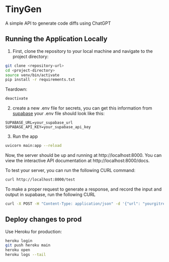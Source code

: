 # TinyGen

A simple API to generate code diffs using ChatGPT

## Running the Application Locally

1. First, clone the repository to your local machine and navigate to the project directory:

```bash
git clone <repository-url>
cd <project-directory>
source venv/bin/activate
pip install -r requirements.txt
```

Teardown:
```bash
deactivate
```

2. create a new .env file for secrets, you can get this information from [supabase](https://supabase.com/dashboard/project/fvvmbtjoztejtalynctc/settings/api)
your .env file should look like this:
```
SUPABASE_URL=your_supabase_url
SUPABASE_API_KEY=your_supabase_api_key
```


3. Run the app
```bash
uvicorn main:app --reload
```

Now, the server should be up and running at http://localhost:8000. You can view the interactive API documentation at http://localhost:8000/docs.

To test your server, you can run the following CURL command:
```bash
curl http://localhost:8000/test
```

To make a proper request to generate a response, and record the input and output in supabase, run the following CURL
```bash
curl -X POST -H "Content-Type: application/json" -d '{"url": "yourgitrepo.url", "prompt": "your prompt"}' http://127.0.0.1:8000/generate
```


## Deploy changes to prod
Use Heroku for production:
```bash
heroku login
git push heroku main
heroku open
heroku logs --tail
```